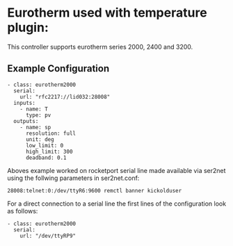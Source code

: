 # Eurotherm used with **temperature plugin**:

This controller supports eurotherm series 2000, 2400 and 3200.

## Example Configuration

    - class: eurotherm2000
      serial: 
        url: "rfc2217://lid032:28008"
      inputs:
        - name: T
          type: pv 
      outputs:
        - name: sp
          resolution: full
          unit: deg
          low_limit: 0
          high_limit: 300
          deadband: 0.1

Aboves example worked on rocketport serial line made available via ser2net using the follwing parameters in ser2net.conf:

    28008:telnet:0:/dev/ttyR6:9600 remctl banner kickolduser

For a direct connection to a serial line the first lines of the configuration look as follows:

    - class: eurotherm2000
      serial:
        url: "/dev/ttyRP9"

